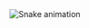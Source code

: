 <img src="https://raw.githubusercontent.com/on-sedatives/on-sedatives/output/snake.svg" alt="Snake animation" />

###
